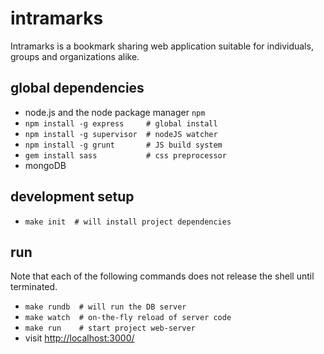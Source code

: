 # intramarks

Intramarks is a bookmark sharing web application suitable for
individuals, groups and organizations alike.

## global dependencies

- node.js and the node package manager `npm`
- `npm install -g express     # global install`
- `npm install -g supervisor  # nodeJS watcher`
- `npm install -g grunt       # JS build system`
- `gem install sass           # css preprocessor`
- mongoDB

## development setup

- `make init  # will install project dependencies`

## run

Note that each of the following commands does not release the shell
until terminated.

- `make rundb  # will run the DB server`
- `make watch  # on-the-fly reload of server code`
- `make run    # start project web-server`
- visit [http://localhost:3000/](http://localhost:3000/)
